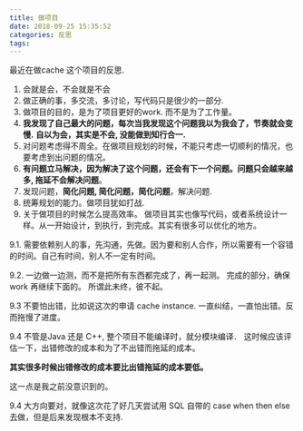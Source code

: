 ```yaml
---
title: 做项目
date: 2018-09-25 15:35:52
categories: 反思
tags:
---
```


最近在做cache 这个项目的反思.

1. 会就是会，不会就是不会
2. 做正确的事，多交流，多讨论，写代码只是很少的一部分.
3. 做项目的目的，是为了项目更好的work. 而不是为了工作量。
4. **我发现了自己最大的问题，每次当我发现这个问题我以为我会了，节奏就会变慢.** 
   **自以为会，其实是不会, 没能做到知行合一.**
5. 对问题考虑得不周全。在做项目规划的时候，不能只考虑一切顺利的情况，也要考虑到出问题的情况。
6. **有问题立马解决，因为解决了这个问题，还会有下一个问题。问题只会越来越多, 拖延不会解决问题**。
7. 发现问题，**简化问题, 简化问题，简化问题**，解决问题.
8. 统筹规划的能力。做项目犹如打战. 
9. 关于做项目的时候怎么提高效率。
做项目其实也像写代码，或者系统设计一样。从一开始设计，到执行，到完成。其实有很多可以优化的地方。

9.1. 需要依赖别人的事，先沟通，先做。因为要和别人合作，所以需要有一个容错的时间。自己有时间，别人不一定有时间。

9.2. 一边做一边测，而不是把所有东西都完成了，再一起测。 完成的部分，确保work 再继续下面的。 所谓此未终，彼不起。

9.3 不要怕出错，比如说这次的申请 cache  instance. 一直纠结，一直怕出错。反而拖慢了进度。

9.4 不管是Java 还是 C++, 整个项目不能编译时，就分模块编译．
这时候应该评估一下，出错修改的成本和为了不出错而拖延的成本。

**其实很多时候出错修改的成本要比出错拖延的成本要低。**

这一点是我之前没意识到的。

9.4 大方向要对，就像这次花了好几天尝试用 SQL 自带的 case when  then else	去做，但是后来发现根本不支持.




